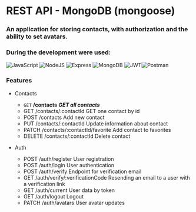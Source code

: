 # REST API - MongoDB (mongoose)

### An application for storing contacts, with authorization and the ability to set avatars.
### During the development were used:

![JavaScript](https://img.shields.io/badge/JavaScript-F7DF1E?style=for-the-badge&logo=javascript&logoColor=black) ![NodeJS](https://img.shields.io/badge/Node.js-43853D?style=for-the-badge&logo=node.js&logoColor=white) ![Express](https://img.shields.io/badge/Express.js-404D59?style=for-the-badge) ![MongoDB](https://img.shields.io/badge/MongoDB-4EA94B?style=for-the-badge&logo=mongodb&logoColor=white) ![JWT](https://img.shields.io/badge/JWT-000000?style=for-the-badge&logo=JSON%20web%20tokens&logoColor=white)![Postman](https://img.shields.io/badge/Postman-FF6C37?style=for-the-badge&logo=Postman&logoColor=white)


### Features


- Contacts

    -  `GET`   **/contacts**     ***GET all contacts***
    -  GET  /contacts/:contactId     GET one contact by id
    -  POST  /contacts     Add new contact
    -  PUT  /contacts/:contactId     Update information about contact
    -  PATCH  /contacts/:contactId/favorite     Add contact to favorites
    -  DELETE  /contacts/:contactId    Delete contact

- Auth

    -  POST  /auth/register      User registration
    -  POST  /auth/login      User authentication 
    -  POST  /auth/verify     Endpoint for verification email
    -  GET  /auth/verify/:verificationCode     Resending an email to a user with a verification link
    -  GET  /auth/current     User data by token
    -  GET  /auth/logout     Logout
    -  PATCH  /auth/avatars    User avatar updates
